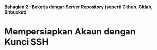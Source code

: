 #### Bahagian 2 - Bekerja dengan Server Repository (seperti Github, Gitlab, Bitbucket)

# Mempersiapkan Akaun dengan Kunci SSH